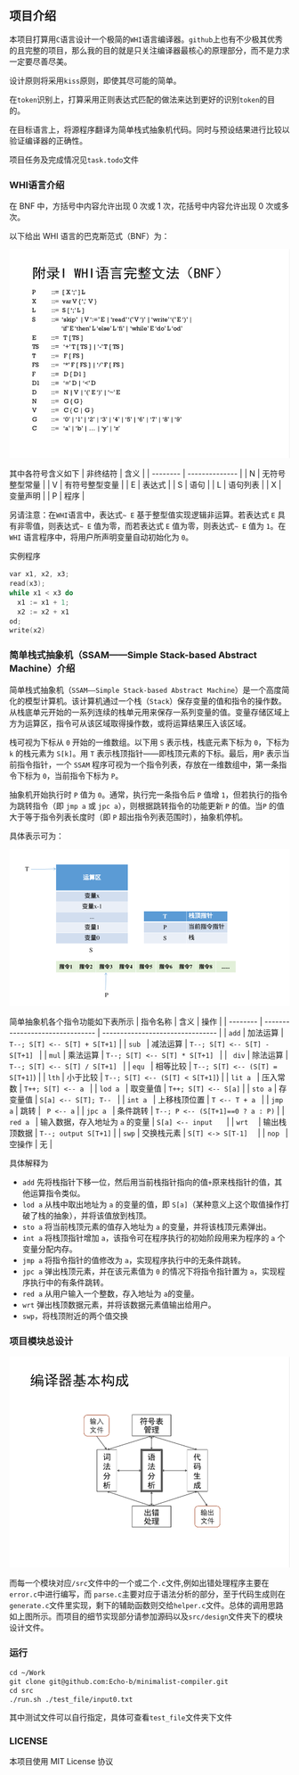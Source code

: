 ## 项目介绍

本项目打算用`C`语言设计一个极简的`WHI`语言编译器。`github`上也有不少极其优秀的且完整的项目，那么我的目的就是只关注编译器最核心的原理部分，而不是力求一定要尽善尽美。

设计原则将采用`kiss`原则，即使其尽可能的简单。

在`token`识别上，打算采用正则表达式匹配的做法来达到更好的识别`token`的目的。

在目标语言上，将源程序翻译为简单栈式抽象机代码。同时与预设结果进行比较以验证编译器的正确性。

项目任务及完成情况见`task.todo`文件

### WHI语言介绍
在 BNF 中，方括号中内容允许出现 0 次或 1 次，花括号中内容允许出现 0 次或多次。

以下给出 WHI 语言的巴克斯范式（BNF）为：

![BNF](asserts/whi_bnf.png)

其中各符号含义如下
| 非终结符 | 含义           |
| -------- | -------------- |
| N        | 无符号整型常量 |
| V        | 有符号整型变量 |
| E        | 表达式         |
| S        | 语句           |
| L        | 语句列表       |
| X        | 变量声明       |
| P        | 程序           |

另请注意：在`WHI`语言中，表达式`~ E` 基于整型值实现逻辑非运算。若表达式 `E` 具有非零值，则表达式`~ E` 值为零，而若表达式 `E` 值为零，则表达式`~ E` 值为 `1`。在 `WHI` 语言程序中，将用户所声明变量自动初始化为 `0`。

实例程序
```c
var x1, x2, x3;
read(x3);
while x1 < x3 do
  x1 := x1 + 1;
  x2 := x2 + x1
od;
write(x2)
```

### 简单栈式抽象机（SSAM——Simple Stack-based Abstract Machine）介绍

简单栈式抽象机（`SSAM——Simple Stack-based Abstract Machine`）是一个高度简化的模型计算机。该计算机通过一个栈（`Stack`）保存变量的值和指令的操作数。从栈底单元开始的一系列连续的栈单元用来保存一系列变量的值。变量存储区域上方为运算区，指令可从该区域取得操作数，或将运算结果压入该区域。

栈可视为下标从 `0` 开始的一维数组。以下用 `S` 表示栈，栈底元素下标为 `0`，下标为 `k` 的栈元素为 `S[k]`。用 `T` 表示栈顶指针——即栈顶元素的下标。最后，用`P` 表示当前指令指针，一个 `SSAM` 程序可视为一个指令列表，存放在一维数组中，第一条指令下标为 `0`，当前指令下标为 `P`。

抽象机开始执行时 `P` 值为 `0`。通常，执行完一条指令后 `P` 值增 `1`，但若执行的指令为跳转指令（即 `jmp a` 或 `jpc a`），则根据跳转指令的功能更新 `P` 的值。当`P` 的值大于等于指令列表长度时（即 `P` 超出指令列表范围时），抽象机停机。

具体表示可为：

![](asserts/ssam.png)

简单抽象机各个指令功能如下表所示
| 指令名称 | 含义                            | 操作                             |
| -------- | ------------------------------- | -------------------------------- |
| `add`    | 加法运算                        | `T--; S[T] <-- S[T] + S[T+1]`    |
| `sub `   | 减法运算                        | `T--; S[T] <-- S[T] - S[T+1] `   |
| `mul`    | 乘法运算                        | `T--; S[T] <-- S[T] * S[T+1] `   |
| ` div`   | 除法运算                        | `T--; S[T] <-- S[T] / S[T+1] `   |
| `equ `   | 相等比较                        | `T--; S[T] <-- (S[T] = S[T+1]`)  |
| `lth`    | 小于比较                        | `T--; S[T] <-- (S[T] < S[T+1]`)  |
| `lit a ` | 压入常数                        | `T++; S[T] <-- a `               |
| `lod a ` | 取变量值                        | `T++; S[T] <-- S[a]`             |
| `sto a`  | 存变量值                        | `S[a] <-- S[T]; T-- `            |
| `int a ` | 上移栈顶位置                    | `T <-- T + a `                   |
| `jmp a`  | 跳转                            | ` P <-- a`                       |
| `jpc a ` | 条件跳转                        | `T--; P <-- (S[T+1]==0 ? a : P)` |
| `red a ` | 输入数据，存入地址为 `a` 的变量 | `S[a] <-- input   `              |
| `wrt  `  | 输出栈顶数据                    | `T--; output S[T+1]`             |
| `swp`    | 交换栈元素                      | `S[T] <-> S[T-1]  `              |
| `nop `   | 空操作                          | 无                               |

具体解释为
+ `add` 先将栈指针下移一位，然后用当前栈指针指向的值`+`原来栈指针的值，其他运算指令类似。
+ `lod a` 从栈中取出地址为 `a` 的变量的值，即 `S[a]`（某种意义上这个取值操作打破了栈的抽象），并将该值放到栈顶。
+ `sto a` 将当前栈顶元素的值存入地址为 `a` 的变量，并将该栈顶元素弹出。
+ `int a` 将栈顶指针增加 `a`，该指令可在程序执行的初始阶段用来为程序的 `a` 个变量分配内存。
+ `jmp a` 将指令指针的值修改为 `a`，实现程序执行中的无条件跳转。
+ `jpc a` 弹出栈顶元素，并在该元素值为 `0` 的情况下将指令指针置为 `a`，实现程序执行中的有条件跳转。
+ `red a` 从用户输入一个整数，存入地址为 `a`的变量。
+ `wrt` 弹出栈顶数据元素，并将该数据元素值输出给用户。
+ `swp`，将栈顶附近的两个值交换
  
### 项目模块总设计

![](asserts/pro_design_module.png)

而每一个模块对应`/src`文件中的一个或二个`.c`文件,例如出错处理程序主要在`error.c`中进行编写，而 `parse.c`主要对应于语法分析的部分，至于代码生成则在`generate.c`文件里实现，剩下的辅助函数则交给`helper.c`文件。总体的调用思路如上图所示。而项目的细节实现部分请参加源码以及`src/design`文件夹下的模块设计文件。

### 运行

```
cd ~/Work
git clone git@github.com:Echo-b/minimalist-compiler.git
cd src
./run.sh ./test_file/input0.txt  
```
其中测试文件可以自行指定，具体可查看`test_file`文件夹下文件

### LICENSE
本项目使用 MIT License 协议